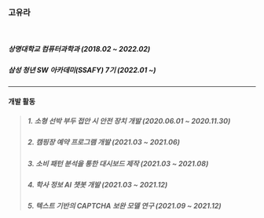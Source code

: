 ### 고유라
&nbsp;
##### 상명대학교 컴퓨터과학과 (2018.02 ~ 2022.02)
##### 삼성 청년 SW 아카데미(SSAFY) 7기 (2022.01 ~)
---------------------------------------
#### 개발 활동
> ##### 1. 소형 선박 부두 접안 시 안전 장치 개발 (2020.06.01 ~ 2020.11.30)
> ##### 2. 캠핑장 예약 프로그램 개발 (2021.03 ~ 2021.06)
> ##### 3. 소비 패턴 분석을 통한 대시보드 제작 (2021.03 ~ 2021.08)
> ##### 4. 학사 정보 AI 챗봇 개발 (2021.03 ~ 2021.12)
> ##### 5. 텍스트 기반의 CAPTCHA 보완 모델 연구 (2021.09 ~ 2021.12)

